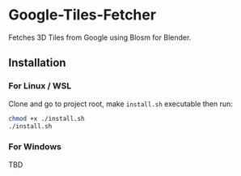 # Google-Tiles-Fetcher

Fetches 3D Tiles from Google using Blosm for Blender.

## Installation

### For Linux / WSL

Clone and go to project root, make `install.sh` executable then run:

```bash
chmod +x ./install.sh
./install.sh
```

### For Windows

TBD
